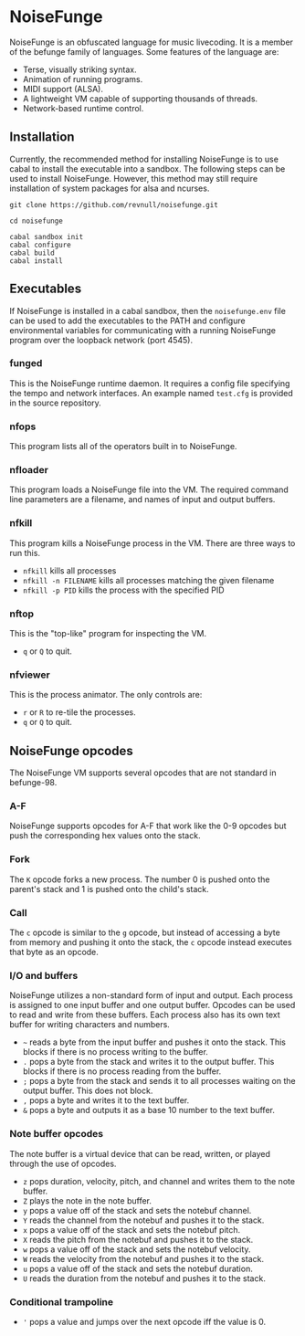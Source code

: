 # NoiseFunge

NoiseFunge is an obfuscated language for music livecoding. It is a member of
the befunge family of languages. Some features of the language are:

- Terse, visually striking syntax.
- Animation of running programs.
- MIDI support (ALSA).
- A lightweight VM capable of supporting thousands of threads.
- Network-based runtime control.

## Installation

Currently, the recommended method for installing NoiseFunge is to use cabal
to install the executable into a sandbox. The following steps can be used to
install NoiseFunge. However, this method may still require installation of
system packages for alsa and ncurses.

```
git clone https://github.com/revnull/noisefunge.git

cd noisefunge

cabal sandbox init
cabal configure
cabal build
cabal install
```

## Executables

If NoiseFunge is installed in a cabal sandbox, then the `noisefunge.env` file
can be used to add the executables to the PATH and configure environmental
variables for communicating with a running NoiseFunge program over the loopback
network (port 4545).

### funged

This is the NoiseFunge runtime daemon. It requires a config file specifying
the tempo and network interfaces. An example named `test.cfg` is provided
in the source repository.

### nfops

This program lists all of the operators built in to NoiseFunge.

### nfloader

This program loads a NoiseFunge file into the VM. The required command line
parameters are a filename, and names of input and output buffers.

### nfkill

This program kills a NoiseFunge process in the VM. There are three ways to run
this.

- `nfkill` kills all processes
- `nfkill -n FILENAME` kills all processes matching the given filename
- `nfkill -p PID` kills the process with the specified PID

### nftop

This is the "top-like" program for inspecting the VM.

- `q` or `Q` to quit.

### nfviewer

This is the process animator. The only controls are:

- `r` or `R` to re-tile the processes.
- `q` or `Q` to quit.

## NoiseFunge opcodes

The NoiseFunge VM supports several opcodes that are not standard in befunge-98.

### A-F

NoiseFunge supports opcodes for A-F that work like the 0-9 opcodes but push the
corresponding hex values onto the stack.

### Fork

The `K` opcode forks a new process. The number 0 is pushed onto the parent's
stack and 1 is pushed onto the child's stack.

### Call

The `c` opcode is similar to the `g` opcode, but instead of accessing a byte
from memory and pushing it onto the stack, the `c` opcode instead executes
that byte as an opcode.

### I/O and buffers

NoiseFunge utilizes a non-standard form of input and output. Each process is
assigned to one input buffer and one output buffer. Opcodes can be used to
read and write from these buffers. Each process also has its own text buffer
for writing characters and numbers.

- `~` reads a byte from the input buffer and pushes it onto the stack. This
blocks if there is no process writing to the buffer.
- `.` pops a byte from the stack and writes it to the output buffer. This
blocks if there is no process reading from the buffer.
- `;` pops a byte from the stack and sends it to all processes waiting on the
output buffer. This does not block.
- `,` pops a byte and writes it to the text buffer.
- `&` pops a byte and outputs it as a base 10 number to the text buffer.

###  Note buffer opcodes

The note buffer is a virtual device that can be read, written, or played
through the use of opcodes.

- `z` pops duration, velocity, pitch, and channel and writes them to the note
buffer.
- `Z` plays the note in the note buffer.
- `y` pops a value off of the stack and sets the notebuf channel.
- `Y` reads the channel from the notebuf and pushes it to the stack.
- `x` pops a value off of the stack and sets the notebuf pitch.
- `X` reads the pitch from the notebuf and pushes it to the stack.
- `w` pops a value off of the stack and sets the notebuf velocity.
- `W` reads the velocity from the notebuf and pushes it to the stack.
- `u` pops a value off of the stack and sets the notebuf duration.
- `U` reads the duration from the notebuf and pushes it to the stack.

### Conditional trampoline

- `'` pops a value and jumps over the next opcode iff the value is 0.

